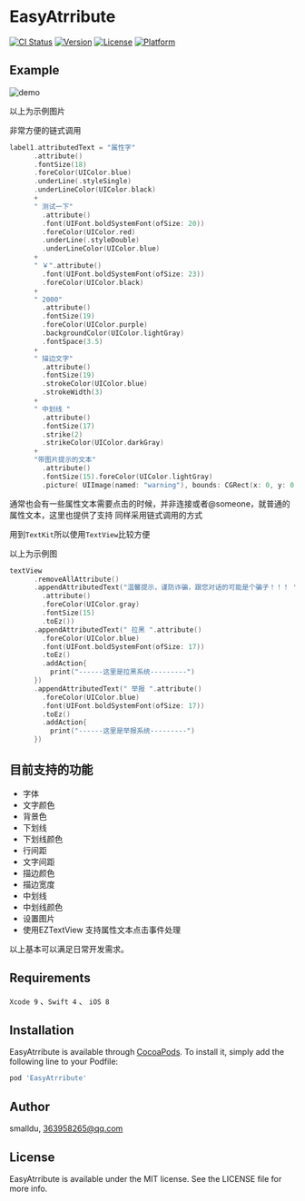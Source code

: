 # EasyAtrribute

[![CI Status](http://img.shields.io/travis/smalldu/EasyAtrribute.svg?style=flat)](https://travis-ci.org/smalldu/EasyAtrribute)
[![Version](https://img.shields.io/cocoapods/v/EasyAtrribute.svg?style=flat)](http://cocoapods.org/pods/EasyAtrribute)
[![License](https://img.shields.io/cocoapods/l/EasyAtrribute.svg?style=flat)](http://cocoapods.org/pods/EasyAtrribute)
[![Platform](https://img.shields.io/cocoapods/p/EasyAtrribute.svg?style=flat)](http://cocoapods.org/pods/EasyAtrribute)

## Example

![demo](https://github.com/smalldu/EasyAtrribute/blob/master/attribute.jpg)

以上为示例图片

非常方便的链式调用

```swift
label1.attributedText = "属性字"
      .attribute()
      .fontSize(18)
      .foreColor(UIColor.blue)
      .underLine(.styleSingle)
      .underLineColor(UIColor.black)
      +
      " 测试一下"
        .attribute()
        .font(UIFont.boldSystemFont(ofSize: 20))
        .foreColor(UIColor.red)
        .underLine(.styleDouble)
        .underLineColor(UIColor.blue)
      +
      " ￥".attribute()
        .font(UIFont.boldSystemFont(ofSize: 23))
        .foreColor(UIColor.black)
      +
      " 2000"
        .attribute()
        .fontSize(19)
        .foreColor(UIColor.purple)
        .backgroundColor(UIColor.lightGray)
        .fontSpace(3.5)
      +
      " 描边文字"
        .attribute()
        .fontSize(19)
        .strokeColor(UIColor.blue)
        .strokeWidth(3)
      +
      " 中划线 "
        .attribute()
        .fontSize(17)
        .strike(2)
        .strikeColor(UIColor.darkGray)
      +
      "带图片提示的文本"
        .attribute()
        .fontSize(15).foreColor(UIColor.lightGray)
        .picture( UIImage(named: "warning"), bounds: CGRect(x: 0, y: 0, width: 13, height: 13), index: 0)
```


通常也会有一些属性文本需要点击的时候，并非连接或者@someone，就普通的属性文本，这里也提供了支持
同样采用链式调用的方式

用到`TextKit`所以使用`TextView`比较方便


以上为示例图

```swift
textView
      .removeAllAttribute()
      .appendAttributedText("温馨提示，谨防诈骗，跟您对话的可能是个骗子！！！ "
        .attribute()
        .foreColor(UIColor.gray)
        .fontSize(15)
        .toEz())
      .appendAttributedText(" 拉黑 ".attribute()
        .foreColor(UIColor.blue)
        .font(UIFont.boldSystemFont(ofSize: 17))
        .toEz()
        .addAction{
          print("------这里是拉黑系统---------")
      })
      .appendAttributedText(" 举报 ".attribute()
        .foreColor(UIColor.blue)
        .font(UIFont.boldSystemFont(ofSize: 17))
        .toEz()
        .addAction{
          print("------这里是举报系统---------")
      })
```

## 目前支持的功能

- 字体
- 文字颜色
- 背景色
- 下划线
- 下划线颜色
- 行间距
- 文字间距
- 描边颜色
- 描边宽度
- 中划线
- 中划线颜色
- 设置图片
- 使用EZTextView 支持属性文本点击事件处理


以上基本可以满足日常开发需求。


## Requirements

`Xcode 9` 、`Swift 4` 、 `iOS 8`

## Installation

EasyAtrribute is available through [CocoaPods](http://cocoapods.org). To install
it, simply add the following line to your Podfile:

```ruby
pod 'EasyAtrribute'
```

## Author

smalldu, 363958265@qq.com

## License

EasyAtrribute is available under the MIT license. See the LICENSE file for more info.
